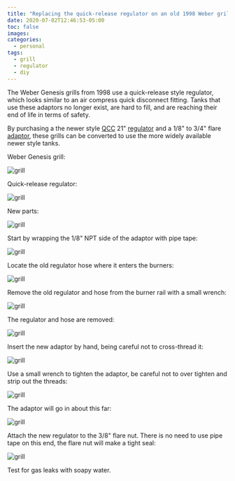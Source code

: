 ```yaml
---
title: "Replacing the quick-release regulator on an old 1998 Weber grill"
date: 2020-07-02T12:46:53-05:00
toc: false
images:
categories:
  - personal
tags: 
  - grill
  - regulator
  - diy
---
```


The Weber Genesis grills from 1998 use a quick-release style regulator, which looks similar to an air compress quick disconnect fitting.  Tanks that use these adaptors no longer exist, are hard to fill, and are reaching their end of life in terms of safety.

By purchasing a the newer style [QCC](https://www.clagrills.com/grillpartshelp/glossary/qcc-1-connection.htm) 21" [regulator](https://www.amazon.com/gp/product/B000WEMH32/ref=ppx_yo_dt_b_asin_title_o04_s00?ie=UTF8&psc=1) and a 1/8" to 3/4" flare [adaptor](https://www.amazon.com/gp/product/B000BPK76G/ref=ppx_yo_dt_b_asin_title_o01_s00?ie=UTF8&psc=1), these grills can be converted to use the more widely available newer style tanks.

Weber Genesis grill: 

![grill](/images/grill.JPG)

Quick-release regulator:

![grill](/images/grilloldregulator.JPG)

New parts:

![grill](/images/grillnewparts.JPG)

Start by wrapping the 1/8" NPT side of the adaptor with pipe tape:

![grill](/images/grillpipetape.JPG)

Locate the old regulator hose where it enters the burners:

![grill](/images/grilloldfitting.JPG)

Remove the old regulator and hose from the burner rail with a small wrench:

![grill](/images/grillremovefitting.JPG)

The regulator and hose are removed:

![grill](/images/grillfittingremoved.JPG)

Insert the new adaptor by hand, being careful not to cross-thread it:

![grill](/images/grillnewfittingon.JPG)

Use a small wrench to tighten the adaptor, be careful not to over tighten and strip out the threads:

![grill](/images/grillnewfittingtight.JPG)

The adaptor will go in about this far:

![grill](/images/grillnewfittingon2.JPG)

Attach the new regulator to the 3/8" flare nut.  There is no need to use pipe tape on this end, the flare nut will make a tight seal:

![grill](/images/grillnewregulatoron.JPG)

Test for gas leaks with soapy water.
